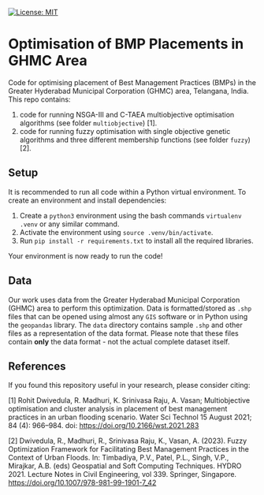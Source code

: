 [![License: MIT](https://img.shields.io/badge/License-MIT-yellow.svg)](https://opensource.org/licenses/MIT)
# Optimisation of BMP Placements in GHMC Area

Code for optimising placement of Best Management Practices (BMPs) in the Greater Hyderabad Municipal Corporation (GHMC) area, Telangana, India. This repo contains:

1. code for running NSGA-III and C-TAEA multiobjective optimisation algorithms (see folder `multiobjective`) [1].
2. code for running fuzzy optimisation with single objective genetic algorithms and three different membership functions (see folder `fuzzy`) [2].

## Setup

It is recommended to run all code within a Python virtual environment. To create an environment and install dependencies:

1. Create a `python3` environment using the bash commands `virtualenv .venv` or any similar command. 
2. Activate the environment using `source .venv/bin/activate`.
3. Run `pip install -r requirements.txt` to install all the required libraries.

Your environment is now ready to run the code!

## Data
Our work uses data from the Greater Hyderabad Municipal Corporation (GHMC) area to perform this optimization. Data is formatted/stored as `.shp` files that can be opened using almost any `GIS` software or in Python using the `geopandas` library. The `data` directory contains sample `.shp` and other files as a representation of the data format. Please note that these files contain **only** the data format - not the actual complete dataset itself.

## References

If you found this repository useful in your research, please consider citing:

[1] Rohit Dwivedula, R. Madhuri, K. Srinivasa Raju, A. Vasan; Multiobjective optimisation and cluster analysis in placement of best management practices in an urban flooding scenario. Water Sci Technol 15 August 2021; 84 (4): 966–984. doi: https://doi.org/10.2166/wst.2021.283

[2] Dwivedula, R., Madhuri, R., Srinivasa Raju, K., Vasan, A. (2023). Fuzzy Optimization Framework for Facilitating Best Management Practices in the Context of Urban Floods. In: Timbadiya, P.V., Patel, P.L., Singh, V.P., Mirajkar, A.B. (eds) Geospatial and Soft Computing Techniques. HYDRO 2021. Lecture Notes in Civil Engineering, vol 339. Springer, Singapore. https://doi.org/10.1007/978-981-99-1901-7_42
